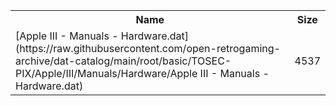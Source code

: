 <table>
<tr><th>Name</th><th>Size</th></tr>
<tr><td>
[Apple III - Manuals - Hardware.dat](https://raw.githubusercontent.com/open-retrogaming-archive/dat-catalog/main/root/basic/TOSEC-PIX/Apple/III/Manuals/Hardware/Apple III - Manuals - Hardware.dat)
</td><td>4537</td></tr>
</table>
